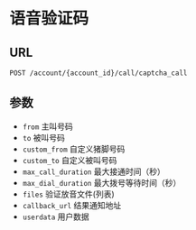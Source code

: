 # 语音验证码

## URL
```
POST /account/{account_id}/call/captcha_call
```

## 参数

- `from`                    主叫号码
- `to`                      被叫号码
- `custom_from`             自定义猪脚号码
- `custom_to`               自定义被叫号码
- `max_call_duration`       最大接通时间（秒）
- `max_dial_duration`       最大拨号等待时间（秒）
- `files`                   验证放音文件(列表)
- `callback_url`            结果通知地址
- `userdata`                用户数据
